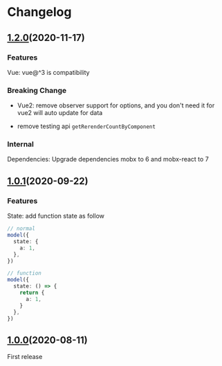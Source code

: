 # Changelog

## [1.2.0](https://github.com/umijs/neeko/releases/tag/1.2.0)(2020-11-17)

### Features

Vue: vue@^3 is compatibility

### Breaking Change

- Vue2: remove observer support for options, and you don't need it for vue2 will auto update for data

- remove testing api `getRerenderCountByComponent`

### Internal

Dependencies: Upgrade dependencies mobx to 6 and mobx-react to 7

## [1.0.1](https://github.com/umijs/neeko/releases/tag/1.0.0)(2020-09-22)

### Features

State: add function state as follow

```typescript | pure
// normal
model({
  state: {
    a: 1,
  },
})

// function
model({
  state: () => {
    return {
      a: 1,
    }
  },
})
```

## [1.0.0](https://github.com/umijs/neeko/releases/tag/1.0.0)(2020-08-11)

First release
